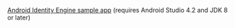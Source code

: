 [Android Identity Engine sample app](https://github.com/okta/okta-idx-android/tree/master/dynamic-app) (requires Android Studio 4.2 and JDK 8 or later)
